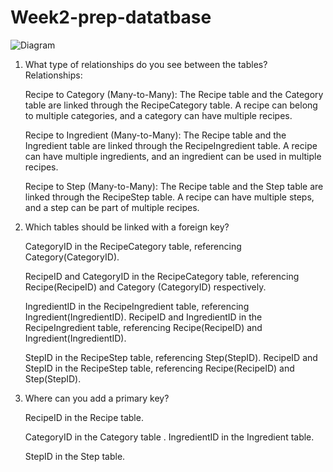 # Week2-prep-datatbase
![Diagram ](https://github.com/AliOthman0934/Week2-prep-datatbase/assets/147824401/c4b35587-dc6e-4ddf-8527-d097f134a172)

1) What type of relationships do you see between the tables?
    Relationships:

    Recipe to Category (Many-to-Many):
    The Recipe table and the Category table are linked through the RecipeCategory table. A recipe can belong to multiple categories, and a category can have multiple recipes.

    Recipe to Ingredient (Many-to-Many):
    The Recipe table and the Ingredient table are linked through the RecipeIngredient table. A recipe can have multiple ingredients, and an ingredient can be used in multiple recipes.

    Recipe to Step (Many-to-Many):
    The Recipe table and the Step table are linked through the RecipeStep table. A recipe can have multiple steps, and a step can be part of multiple recipes.

2) Which tables should be linked with a foreign key?

    CategoryID in the RecipeCategory table, referencing Category(CategoryID).

    RecipeID and CategoryID in the RecipeCategory table, referencing Recipe(RecipeID) and Category
    (CategoryID) respectively.

    IngredientID in the RecipeIngredient table, referencing Ingredient(IngredientID).
    RecipeID and IngredientID in the RecipeIngredient table, referencing Recipe(RecipeID) and Ingredient(IngredientID).

    StepID in the RecipeStep table, referencing Step(StepID).
    RecipeID and StepID in the RecipeStep table, referencing Recipe(RecipeID) and Step(StepID).

3) Where can you add a primary key?

    RecipeID in the Recipe table.

    CategoryID in the Category table
    .
    IngredientID in the Ingredient table.

    StepID in the Step table.
